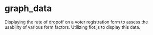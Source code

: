graph_data
==========

Displaying the rate of dropoff on a voter registration form to assess the usability of various form factors.  Utilizing flot.js to display this data.